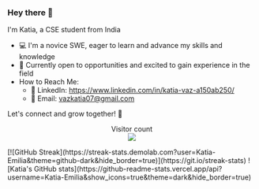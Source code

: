 ### Hey there :wave:

I'm Katia, a CSE student from India

- 💻 I'm a novice SWE, eager to learn and advance my skills and knowledge
- 🌟 Currently open to opportunities and excited to gain experience in the field
- How to Reach Me:
	- 📎 LinkedIn: https://www.linkedin.com/in/katia-vaz-a150ab250/
	- 📧 Email: vazkatia07@gmail.com
   
Let's connect and grow together! 🚀

<p align="center"> 
  Visitor count<br>
  <img src="https://profile-counter.glitch.me/Katia-Emilia/count.svg" />
</p>
[![GitHub Streak](https://streak-stats.demolab.com?user=Katia-Emilia&theme=github-dark&hide_border=true)](https://git.io/streak-stats)
![Katia's GitHub stats](https://github-readme-stats.vercel.app/api?username=Katia-Emilia&show_icons=true&theme=dark&hide_border=true)


